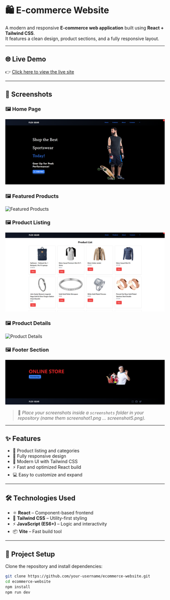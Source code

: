 # 🛍️ E-commerce Website

A modern and responsive **E-commerce web application** built using **React + Tailwind CSS**.  
It features a clean design, product sections, and a fully responsive layout.

---

## 🌐 Live Demo  
👉 [Click here to view the live site](https://ecommerce-website-kl.netlify.app/)

---

## 📸 Screenshots  

### 🖼️ Home Page
![Home Page](https://github.com/kenithleon/ecommerce-website-design/blob/bba1b7e9648540310477eb4380d9133b20d95d97/Screenshot%202025-09-19%20102613.png)

### 🖼️ Featured Products
![Featured Products]()

### 🖼️ Product Listing
![Product Listing](https://github.com/kenithleon/ecommerce-website-design/blob/6f8976b9aafb1fdc38d3fba98ef7ae9e5fb18feb/Screenshot%202025-09-19%20102826.png)

### 🖼️ Product Details
![Product Details](screenshots/screenshot4.png)

### 🖼️ Footer Section
![Footer](https://github.com/kenithleon/ecommerce-website-design/blob/1fb6542396aa91169e43ef7dea2d6ac27ac380b8/Screenshot%202025-09-19%20102651.png)

> 📝 *Place your screenshots inside a `screenshots` folder in your repository (name them screenshot1.png ... screenshot5.png).*

---

## ✨ Features
- 🛒 Product listing and categories  
- 📱 Fully responsive design  
- 🎨 Modern UI with Tailwind CSS  
- ⚡ Fast and optimized React build  
- 💻 Easy to customize and expand

---

## 🛠️ Technologies Used
- ⚛️ **React** – Component-based frontend  
- 🎨 **Tailwind CSS** – Utility-first styling  
- ⚡ **JavaScript (ES6+)** – Logic and interactivity  
- 📦 **Vite** – Fast build tool

---

## 📂 Project Setup

Clone the repository and install dependencies:

```bash
git clone https://github.com/your-username/ecommerce-website.git
cd ecommerce-website
npm install
npm run dev
